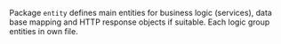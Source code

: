 Package `entity` defines main entities for business logic (services), data base mapping and
HTTP response objects if suitable. Each logic group entities in own file.
